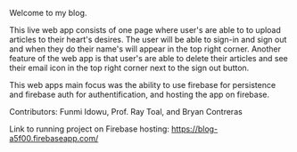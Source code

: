 Welcome to my blog. 

This live web app consists of one page where user's are able to to upload articles to their heart's desires. The user will be able to sign-in and sign out and when they do their name's will appear in the top right corner. Another feature of the web app is that user's are able to delete their articles and see their email icon in the top right corner next to the sign out button.

This web apps main focus was the ability to use firebase for persistence and firebase auth for authentification, and hosting the app on firebase.

Contributors: Funmi Idowu, Prof. Ray Toal, and Bryan Contreras

Link to running project on Firebase hosting: <https://blog-a5f00.firebaseapp.com/>
